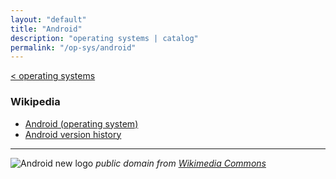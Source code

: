 ```yaml
---
layout: "default"
title: "Android"
description: "operating systems | catalog"
permalink: "/op-sys/android"
---
```

[< operating systems](op-sys.md)

### Wikipedia

- [Android (operating system)](https://en.wikipedia.org/wiki/Android_(operating_system))
- [Android version history](https://en.wikipedia.org/wiki/Android_version_history)

---

![Android new logo](https://upload.wikimedia.org/wikipedia/commons/3/3b/Android_new_logo_2019.svg)
*public domain from [Wikimedia Commons](https://commons.wikimedia.org/wiki/File:Android_new_logo_2019.svg)*
